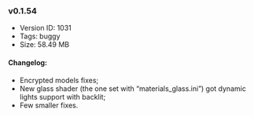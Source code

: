 ### v0.1.54

*   Version ID: 1031
*   Tags: buggy
*   Size: 58.49 MB

#### Changelog:

*   Encrypted models fixes;
*   New glass shader (the one set with “materials_glass.ini”) got dynamic lights support with backlit;
*   Few smaller fixes.
